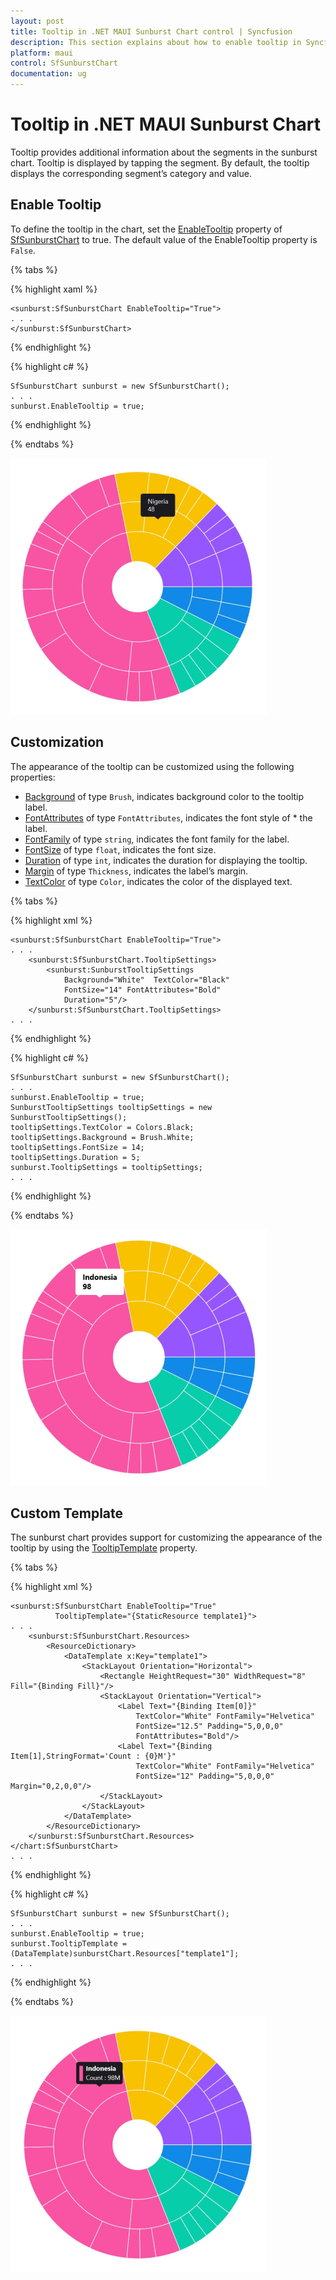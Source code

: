```yaml
---
layout: post
title: Tooltip in .NET MAUI Sunburst Chart control | Syncfusion
description: This section explains about how to enable tooltip in Syncfusion .NET MAUI Sunburst Chart control.
platform: maui
control: SfSunburstChart
documentation: ug
---
```


# Tooltip in .NET MAUI Sunburst Chart 

Tooltip provides additional information about the segments in the sunburst chart. Tooltip is displayed by tapping the segment. By default, the tooltip displays the corresponding segment’s category and value.

## Enable Tooltip

To define the tooltip in the chart, set the [EnableTooltip]() property of [SfSunburstChart]() to true. The default value of the EnableTooltip property is `False`.

{% tabs %}

{% highlight xaml %}

    <sunburst:SfSunburstChart EnableTooltip="True">
    . . .
    </sunburst:SfSunburstChart>

{% endhighlight %}

{% highlight c# %}

    SfSunburstChart sunburst = new SfSunburstChart();
    . . .      
    sunburst.EnableTooltip = true;

{% endhighlight %}

{% endtabs %}

![Default tooltip in MAUI Sunburst Chart.](Tooltip_images/maui_default_tooltip_image.png)

## Customization

The appearance of the tooltip can be customized using the following properties:

* [Background]() of type `Brush`, indicates background color to the tooltip label.
* [FontAttributes]() of type `FontAttributes`, indicates the font style of * the label.
* [FontFamily]() of type `string`, indicates the font family for the label.
* [FontSize]() of type `float`, indicates the font size.
* [Duration]() of type `int`, indicates the duration for displaying the tooltip.
* [Margin]() of type `Thickness`, indicates the label’s margin.
* [TextColor]() of type `Color`, indicates the color of the displayed text.

{% tabs %}

{% highlight xml %}

    <sunburst:SfSunburstChart EnableTooltip="True">
    . . .
        <sunburst:SfSunburstChart.TooltipSettings>
            <sunburst:SunburstTooltipSettings   
                Background="White"  TextColor="Black"  
                FontSize="14" FontAttributes="Bold" 
                Duration="5"/>
        </sunburst:SfSunburstChart.TooltipSettings>
    . . .
    
{% endhighlight %}

{% highlight c# %}

    SfSunburstChart sunburst = new SfSunburstChart();
    . . .
    sunburst.EnableTooltip = true;
    SunburstTooltipSettings tooltipSettings = new SunburstTooltipSettings();
    tooltipSettings.TextColor = Colors.Black;
    tooltipSettings.Background = Brush.White;
    tooltipSettings.FontSize = 14;     
    tooltipSettings.Duration = 5;
    sunburst.TooltipSettings = tooltipSettings;
    . . .

{% endhighlight %}

{% endtabs %}

![Tooltip customization in MAUI Sunburst Chart.](Tooltip_images/maui_custom_tooltip_image.png)

## Custom Template

The sunburst chart provides support for customizing the appearance of the tooltip by using the [TooltipTemplate]() property.

{% tabs %}

{% highlight xml %}

    <sunburst:SfSunburstChart EnableTooltip="True" 
              TooltipTemplate="{StaticResource template1}">
    . . .
        <sunburst:SfSunburstChart.Resources>
            <ResourceDictionary>
                <DataTemplate x:Key="template1">
                    <StackLayout Orientation="Horizontal">
                        <Rectangle HeightRequest="30" WidthRequest="8" Fill="{Binding Fill}"/>
                        <StackLayout Orientation="Vertical">
                            <Label Text="{Binding Item[0]}" 
                                TextColor="White" FontFamily="Helvetica" 
                                FontSize="12.5" Padding="5,0,0,0"
                                FontAttributes="Bold"/>
                            <Label Text="{Binding Item[1],StringFormat='Count : {0}M'}" 
                                TextColor="White" FontFamily="Helvetica" 
                                FontSize="12" Padding="5,0,0,0" Margin="0,2,0,0"/>
                        </StackLayout>
                    </StackLayout>
                </DataTemplate>
            </ResourceDictionary>
        </sunburst:SfSunburstChart.Resources>
    </chart:SfSunburstChart>
    . . .
    
{% endhighlight %}

{% highlight c# %}

    SfSunburstChart sunburst = new SfSunburstChart();
    . . .
    sunburst.EnableTooltip = true;
    sunburst.TooltipTemplate = (DataTemplate)sunburstChart.Resources["template1"];
    . . .

{% endhighlight %}

{% endtabs %}

![Tooltip template in MAUI Sunburst Chart.](Tooltip_images/maui_tooltip_template_image.png)